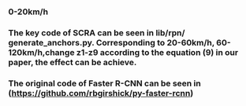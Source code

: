 ### 0-20km/h
### The key code of SCRA can be seen in lib/rpn/ generate_anchors.py. Corresponding to 20-60km/h, 60-120km/h,change z1-z9 according to the equation  (9) in our paper, the effect can be achieve.
### The original code of Faster R-CNN can be seen in (https://github.com/rbgirshick/py-faster-rcnn)
